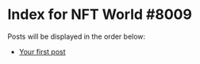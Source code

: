 # Index for NFT World #8009
Posts will be displayed in the order below:

- [Your first post](./001-first.md)

